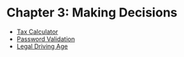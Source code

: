 # Chapter 3: Making Decisions

- [Tax Calculator](./tax_calculator.md)
- [Password Validation](./password_validation.md)
- [Legal Driving Age](./legal_driving_age.md)
